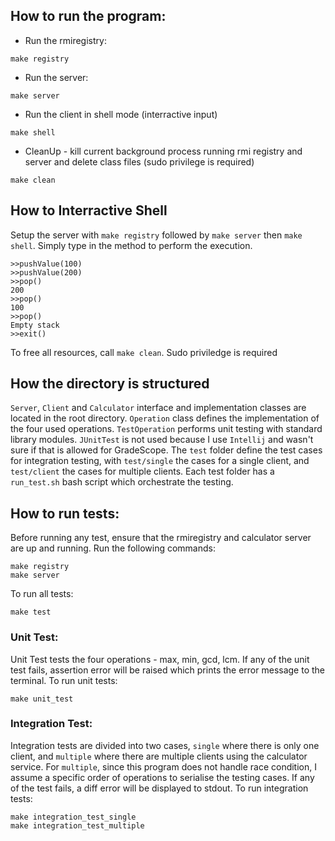 ## How to run the program: 

- Run the rmiregistry:

```
make registry
```

- Run the server: 

```
make server 
```

- Run the client in shell mode (interractive input)

```
make shell 
```

- CleanUp - kill current background process running rmi registry and server and delete class files (sudo privilege is required) 

```
make clean 
```

## How to Interractive Shell

Setup the server with `make registry` followed by `make server` then `make shell`. Simply type in the method to perform the execution.

```
>>pushValue(100)
>>pushValue(200)
>>pop()
200
>>pop()
100
>>pop()
Empty stack
>>exit()
```

To free all resources, call `make clean`. Sudo priviledge is required

## How the directory is structured

`Server`, `Client` and `Calculator` interface and implementation classes are located in the root directory. `Operation` class defines
the implementation of the four used operations. `TestOperation` performs unit testing with standard library modules. `JUnitTest` is not used
because I use `Intellij` and wasn't sure if that is allowed for GradeScope. The `test` folder define the test cases for integration testing, with `test/single` the cases for a single client, and `test/client` the cases for multiple clients. Each test folder has a `run_test.sh` bash script which orchestrate the testing. 

## How to run tests: 

Before running any test, ensure that the rmiregistry and calculator server are up and running. Run the following commands: 

```
make registry 
make server 
```

To run all tests: 

```
make test
```

### Unit Test:

Unit Test tests the four operations - max, min, gcd, lcm. If any of the unit test fails, assertion error will be raised which prints the error message to the terminal. To run unit tests: 

```
make unit_test
```

### Integration Test: 

Integration tests are divided into two cases, `single` where there is only one client, and `multiple` where there are multiple clients using the calculator service. For `multiple`, since this program does not handle race condition, I assume a specific order of operations to serialise the testing cases. If any of the test fails, a diff error will be displayed to stdout. To run integration tests: 

```
make integration_test_single 
make integration_test_multiple
```
